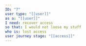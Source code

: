 ```yaml
---
ID: "7"
user type: "[[user]]"
as a: "[[user]]"
I need: recover access
so that: I would not loose my stuff
who is: lost access
user journey stage: "[[access]]"
---
```

